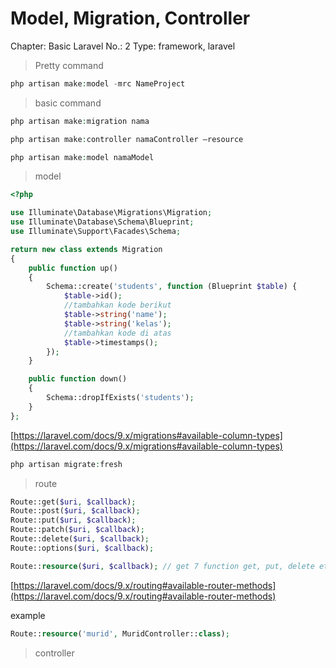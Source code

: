 # Model, Migration, Controller

Chapter: Basic Laravel
No.: 2
Type: framework, laravel

> Pretty command
> 

```php
php artisan make:model -mrc NameProject
```

> basic command
> 

```php
php artisan make:migration nama

php artisan make:controller namaController —resource

php artisan make:model namaModel
```

> model
> 

```php
<?php

use Illuminate\Database\Migrations\Migration;
use Illuminate\Database\Schema\Blueprint;
use Illuminate\Support\Facades\Schema;

return new class extends Migration
{
    public function up()
    {
        Schema::create('students', function (Blueprint $table) {
            $table->id();
            //tambahkan kode berikut
            $table->string('name');
            $table->string('kelas');
            //tambahkan kode di atas
            $table->timestamps();
        });
    }

    public function down()
    {
        Schema::dropIfExists('students');
    }
};
```

[https://laravel.com/docs/9.x/migrations#available-column-types](https://laravel.com/docs/9.x/migrations#available-column-types)

```php
php artisan migrate:fresh
```

> route
> 

```php
Route::get($uri, $callback);
Route::post($uri, $callback);
Route::put($uri, $callback);
Route::patch($uri, $callback);
Route::delete($uri, $callback);
Route::options($uri, $callback);

Route::resource($uri, $callback); // get 7 function get, put, delete etc
```

[https://laravel.com/docs/9.x/routing#available-router-methods](https://laravel.com/docs/9.x/routing#available-router-methods)

example

```php
Route::resource('murid', MuridController::class);
```

> controller
>